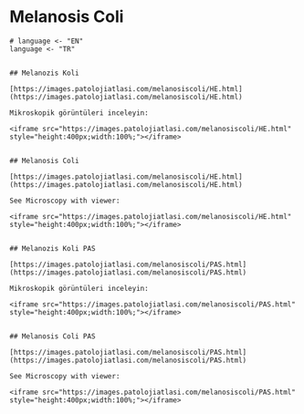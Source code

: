 # Melanosis Coli


```{r melanosiscoli, include=FALSE}
# language <- "EN"
language <- "TR"
```


```{asis, echo = language == "TR"}

## Melanozis Koli

[https://images.patolojiatlasi.com/melanosiscoli/HE.html](https://images.patolojiatlasi.com/melanosiscoli/HE.html)

Mikroskopik görüntüleri inceleyin:

<iframe src="https://images.patolojiatlasi.com/melanosiscoli/HE.html" style="height:400px;width:100%;"></iframe>

```


```{asis, echo = language == "EN"}

## Melanosis Coli

[https://images.patolojiatlasi.com/melanosiscoli/HE.html](https://images.patolojiatlasi.com/melanosiscoli/HE.html)

See Microscopy with viewer: 

<iframe src="https://images.patolojiatlasi.com/melanosiscoli/HE.html" style="height:400px;width:100%;"></iframe>

```

```{asis, echo = language == "TR"}

## Melanozis Koli PAS

[https://images.patolojiatlasi.com/melanosiscoli/PAS.html](https://images.patolojiatlasi.com/melanosiscoli/PAS.html)

Mikroskopik görüntüleri inceleyin:

<iframe src="https://images.patolojiatlasi.com/melanosiscoli/PAS.html" style="height:400px;width:100%;"></iframe>

```


```{asis, echo = language == "EN"}

## Melanosis Coli PAS

[https://images.patolojiatlasi.com/melanosiscoli/PAS.html](https://images.patolojiatlasi.com/melanosiscoli/PAS.html)

See Microscopy with viewer: 

<iframe src="https://images.patolojiatlasi.com/melanosiscoli/PAS.html" style="height:400px;width:100%;"></iframe>

```

